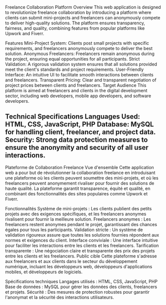 Freelance Collaboration Platform
Overview
This web application is designed to revolutionize freelance collaboration by introducing a platform where clients can submit mini-projects and freelancers can anonymously compete to deliver high-quality solutions. The platform ensures transparency, fairness, and quality, combining features from popular platforms like Upwork and Fiverr.

Features
Mini-Project System: Clients post small projects with specific requirements, and freelancers anonymously compete to deliver the best solution.
Anonymous Freelancers: Freelancers remain anonymous during the project, ensuring equal opportunities for all participants.
Strict Validation: A rigorous validation system ensures that all solutions provided meet the client's standards and project requirements.
User-Friendly Interface: An intuitive UI to facilitate smooth interactions between clients and freelancers.
Transparent Pricing: Clear and transparent negotiation of project prices between clients and freelancers.
Target Audience
This platform is aimed at freelancers and clients in the digital development sector, including web developers, mobile app developers, and software developers.

Technical Specifications
Languages Used: HTML, CSS, JavaScript, PHP
Database: MySQL for handling client, freelancer, and project data.
Security: Strong data protection measures to ensure the anonymity and security of all user interactions.
-------------------------------------------------------------------------------------------------------------------------------------------------------
Plateforme de Collaboration Freelance
Vue d'ensemble
Cette application web a pour but de révolutionner la collaboration freelance en introduisant une plateforme où les clients peuvent soumettre des mini-projets, et où les freelancers peuvent anonymement rivaliser pour fournir des solutions de haute qualité. La plateforme garantit transparence, équité et qualité, en combinant des fonctionnalités des sites populaires comme Upwork et Fiverr.

Fonctionnalités
Système de mini-projets : Les clients publient des petits projets avec des exigences spécifiques, et les freelancers anonymes rivalisent pour fournir la meilleure solution.
Freelancers anonymes : Les freelancers restent anonymes pendant le projet, garantissant des chances égales pour tous les participants.
Validation stricte : Un système de validation rigoureux assure que toutes les solutions fournies répondent aux normes et exigences du client.
Interface conviviale : Une interface intuitive pour faciliter les interactions entre les clients et les freelancers.
Tarification transparente : Une négociation claire et transparente des prix des projets entre les clients et les freelancers.
Public cible
Cette plateforme s'adresse aux freelancers et aux clients dans le secteur du développement numérique, incluant les développeurs web, développeurs d'applications mobiles, et développeurs de logiciels.

Spécifications techniques
Langages utilisés : HTML, CSS, JavaScript, PHP
Base de données : MySQL pour gérer les données des clients, freelancers et projets.
Sécurité : Des mesures de protection robustes pour garantir l'anonymat et la sécurité des interactions utilisateurs.
